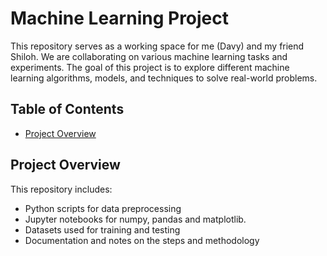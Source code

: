 # Machine Learning Project

This repository serves as a working space for me (Davy) and my friend Shiloh. We are collaborating on various machine learning tasks and experiments. The goal of this project is to explore different machine learning algorithms, models, and techniques to solve real-world problems.

## Table of Contents
- [Project Overview](#project-overview)

## Project Overview
This repository includes:
- Python scripts for data preprocessing
- Jupyter notebooks for numpy, pandas and matplotlib.
- Datasets used for training and testing
- Documentation and notes on the steps and methodology


